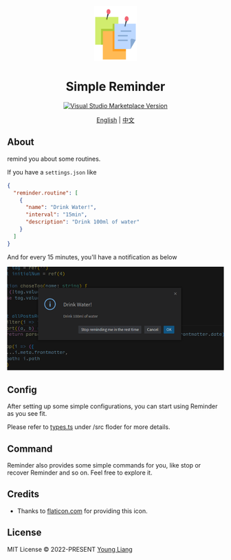 <br>

<p align="center">
<img src="https://raw.githubusercontent.com/GODLiangCY/reminder/main/reminder.png" style="width:100px;" height="128" />
</p>

<h1 align="center">Simple Reminder</h1>

<p align="center">
<a href="https://marketplace.visualstudio.com/items?itemName=younggglcy.simple-routine-reminder" target="__blank"><img src="https://img.shields.io/visual-studio-marketplace/v/younggglcy.simple-routine-reminder.svg?color=eee&amp;label=VS%20Code%20Marketplace&logo=visual-studio-code" alt="Visual Studio Marketplace Version" /></a></p>

<p align="center">
<a href="https://github.com/GODLiangCY/reminder/blob/main/README.md">English</a>
|
<a href="https://github.com/GODLiangCY/reminder/blob/main/README-zh.md">中文</a>
</p>

## About

remind you about some routines.

If you have a `settings.json` like

```json
{
  "reminder.routine": [
    {
      "name": "Drink Water!",
      "interval": "15min",
      "description": "Drink 100ml of water"
    }
  ]
}
```

And for every 15 minutes, you'll have a notification as below

![](https://raw.githubusercontent.com/GODLiangCY/reminder/main/preview.png)

## Config

After setting up some simple configurations, you can start using Reminder as you see fit.

Please refer to [types.ts](./src/types.ts) under /src floder for more details.

## Command

Reminder also provides some simple commands for you, like stop or recover Reminder and so on. Feel free to explore it.

## Credits

+ Thanks to [flaticon.com](https://www.flaticon.com/free-icon/reminder_1886913?term=reminder&page=1&position=31&page=1&position=31&related_id=1886913&origin=tag) for providing this icon.

## License

MIT License &copy; 2022-PRESENT [Young Liang](https://github.com/GODLiangCY)
